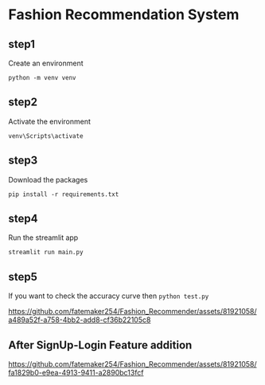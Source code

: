 # Fashion Recommendation System

## step1
Create an environment

```python -m venv venv```

## step2
Activate the environment

``` venv\Scripts\activate ```

## step3
Download the packages

```pip install -r requirements.txt ```


## step4
Run the streamlit app

``` streamlit run main.py ```

## step5
If you want to check the accuracy curve then
``` python test.py ```


https://github.com/fatemaker254/Fashion_Recommender/assets/81921058/a489a52f-a758-4bb2-add8-cf36b22105c8

## After SignUp-Login Feature addition

https://github.com/fatemaker254/Fashion_Recommender/assets/81921058/fa1829b0-e9ea-4913-9411-a2890bc13fcf

 

